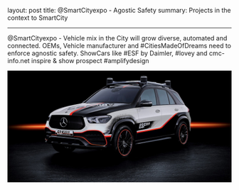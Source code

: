 layout: post
title: @SmartCityexpo - Agostic Safety
summary: Projects in the context to SmartCity

---

@SmartCityexpo - Vehicle mix in the City will grow diverse, automated and connected. OEMs, Vehicle manufacturer and #CitiesMadeOfDreams need to enforce agnostic safety. ShowCars like #ESF by Daimler, #lovey and cmc-info.net inspire & show prospect #amplifydesign

![ESF](../img/NEU-ESF-2019-W1366XH683-CUTOUT.jpeg)

